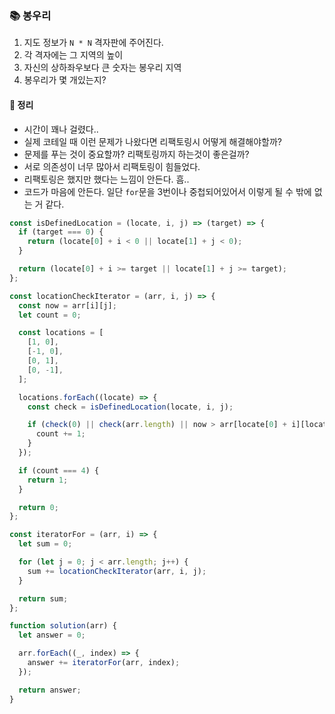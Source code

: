 ### 📚 봉우리
1. 지도 정보가 `N * N` 격자판에 주어진다.
2. 각 격자에는 그 지역의 높이
3. 자신의 상하좌우보다 큰 숫자는 봉우리 지역
4. 봉우리가 몇 개있는지?

#### 🎯 정리
- 시간이 꽤나 걸렸다..
- 실제 코테일 때 이런 문제가 나왔다면 리팩토링시 어떻게 해결해야할까?
- 문제를 푸는 것이 중요할까? 리팩토링까지 하는것이 좋은걸까? 
- 서로 의존성이 너무 많아서 리팩토링이 힘들었다.
- 리팩토링은 했지만 했다는 느낌이 안든다. 흠..
- 코드가 마음에 안든다. 일단 `for`문을 3번이나 중첩되어있어서 이렇게 될 수 밖에 없는 거 같다.

```javascript
const isDefinedLocation = (locate, i, j) => (target) => {
  if (target === 0) {
    return (locate[0] + i < 0 || locate[1] + j < 0);
  }

  return (locate[0] + i >= target || locate[1] + j >= target);
};

const locationCheckIterator = (arr, i, j) => {
  const now = arr[i][j];
  let count = 0;

  const locations = [
    [1, 0],
    [-1, 0],
    [0, 1],
    [0, -1],
  ];

  locations.forEach((locate) => {
    const check = isDefinedLocation(locate, i, j);

    if (check(0) || check(arr.length) || now > arr[locate[0] + i][locate[1] + j]) {
      count += 1;
    }
  });

  if (count === 4) {
    return 1;
  }

  return 0;
};

const iteratorFor = (arr, i) => {
  let sum = 0;

  for (let j = 0; j < arr.length; j++) {
    sum += locationCheckIterator(arr, i, j);
  }

  return sum;
};

function solution(arr) {
  let answer = 0;

  arr.forEach((_, index) => {
    answer += iteratorFor(arr, index);
  });

  return answer;
}
```